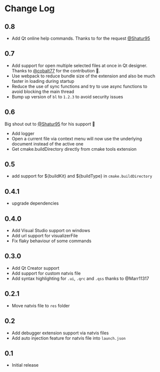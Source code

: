 # Change Log

## 0.8

- Add Qt online help commands. Thanks to for the request [@Shatur95](https://github.com/Shatur95)

## 0.7

- Add support for open multiple selected files at once in Qt designer. Thanks to [@cobalt77](https://github.com/cobalt77) for the contribution 🙏.
- Use webpack to reduce bundle size of the extension and also be much faster in loading during startup
- Reduce the use of sync functions and try to use async functions to avoid blocking the main thread
- Bump up version of `bl` to `1.2.3` to avoid security issues

## 0.6

Big shout out to [@Shatur95](https://github.com/Shatur95) for his support 🙏

- Add logger
- Open a current file via context menu will now use the underlying document instead of the active one
- Get cmake.buildDirectory directly from cmake tools extension

## 0.5

- add support for ${buildKit} and ${buildType} in `cmake.buildDirectory`

## 0.4.1

- upgrade dependencies

## 0.4.0

- Add Visual Studio support on windows
- Add url support for visualizerFile
- Fix flaky behaviour of some commands

## 0.3.0

- Add Qt Creator support
- Add support for custom natvis file
- Add syntax highlighting for `.ui`, `.qrc` and `.qss` thanks to @Marr11317

## 0.2.1

- Move natvis file to `res` folder

## 0.2

- Add debugger extension support via natvis files
- Add auto injection feature for natvis file into `launch.json`

## 0.1

- Initial release
